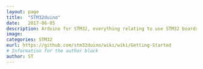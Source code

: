 ```yaml
---
layout: page
title:  "STM32duino"
date:   2017-06-05 
description: Arduino for STM32, everything relating to use STM32 boards with Arduino IDE
image: 
categories: STM32
eurl: https://github.com/stm32duino/wiki/wiki/Getting-Started
# Information for the author block
author: ST
---
```

